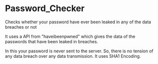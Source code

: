 # Password_Checker
Checks whether your password have ever been leaked in any of the data breaches or not


It uses a API from "haveibeenpwned" which gives the data of the passwords that have been leaked in breaches.

In this your password is never sent to the server. So, there is no tension of any data breach over any data transmission.
It uses SHA1 Encoding.

